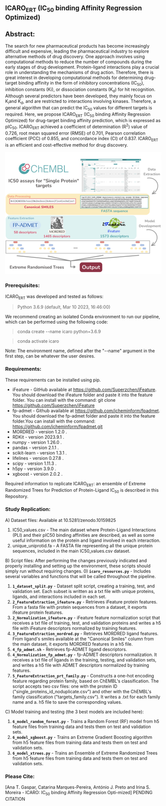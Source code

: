 ## ICARO<sub>ERT</sub> (IC<sub>50</sub> binding Affinity Regression Optimized)

## Abstract: 
The search for new pharmaceutical products has become increasingly difficult and expensive, leading the pharmaceutical industry to explore alternative methods of drug discovery. One approach involves using computational methods to reduce the number of compounds during the early stages of drug development. Protein-ligand interactions play a crucial role in understanding the mechanisms of drug action. Therefore, there is great interest in developing computational methods for determining drug-target binding affinity in the form of inhibitory concentrations (IC<sub>50</sub>), inhibition constants (Ki), or dissociation constants (K<sub>d</sub>) for hit recognition. Although several predictors have been developed, they mainly focus on K<sub>i</sub>and K<sub>d</sub>, and are restricted to interactions involving kinases. Therefore, a general algorithm that can predict the IC<sub>50</sub> values for different targets is required. Here, we propose ICARO<sub>ERT</sub> (IC<sub>50</sub> binding Affinity Regression Optimized) for drug-target binding affinity prediction, which is expressed as pIC<sub>50</sub>. ICARO<sub>ERT</sub> achieved a coefficient of determination (R<sup>2</sup>) value of 0.726, root mean squared error (RMSE) of 0.701, Pearson correlation coefficient (PCC) of 0.855, and concordance index (CI) of 0.837. ICARO<sub>ERT</sub> is an efficient and cost-effective method for drug discovery.

![Graphical Abstract](Graphical_Abstract.png)⁩

### Prerequisites:
ICARO<sub>ERT</sub> was developed and tested as follows:
> Python 3.6.9 (default, Mar 10 2023, 16:46:00)

We recommend creating an isolated Conda environment to run our pipeline, which can be performed using the following code:
> conda create --name icaro python=3.6.9

> conda activate icaro

Note: The environment name, defined after the "--name" argument in the first step, can be whatever the user desires.

### Requirements:
These requirements can be installed using pip.
* iFeature - GitHub available at https://github.com/Superzchen/iFeature. You should download the iFeature folder and paste it into the feature folder. You can install with the command: git clone https://github.com/Superzchen/iFeature
* fp-admet - Github available at https://github.com/jcheminform/fpadmet. You should download the fp-admet folder and paste it into the feature folder.You can install with the command: https://github.com/jcheminform/fpadmet.git
* MORDRED - version 1.2.0 .
* RDKit - version 2023.9.1 .
* numpy - version 1.26.0 .
* pandas - version 2.1.1 .
* scikit-learn - version 1.3.1 .
* lifelines - version 0.27.8 .
* scipy - version 1.11.3 .
* h5py - version 3.9.0 .
* xgboost - version 2.0.2 .


Required information to replicate ICARO<sub>ERT</sub>: an ensemble of Extreme Randomized Trees for Prediction of Protein-Ligand IC<sub>50</sub> is described in this Repository.

### Study Replication:
A) Dataset files: Available at 10.5281/zenodo.10159825
 1) IC50_values.csv - The main dataset where Protein-Ligand Interactions (PLI) and their pIC50 binding affinities are described, as well as some useful information on the protein and ligand involved in each interaction.
 2) unique_uniprotid.fa - A FASTA file representing all the unique protein sequences, included in the main IC50_values.csv dataset.

B) Script files:
After performing the changes previously indicated and properly installing and setting up the environment, these scripts should simply run without requiring changes.
 0) **```icaro_resources.py```** - Includes several variables and functions that will be called throughout the pipeline.
 1) **```1_dataset_split.py```** - Dataset split script, creating a training, test, and validation set. Each subset is written as a txt file with unique proteins, ligands, and interactions included in each set.
 2) **```2_FeatureExtraction_ifeature.py```** - Retrieves iFeature protein features. From a fasta file with protein sequences from a dataset, it exports ifeature protein features.
 3) **```2_Normalization_ifeature.py```** - iFeature feature normalization script that receives a txt file of training, test, and validation proteins and writes a h5 file with iFeature descriptors normalized by training features.
 4) **```3_FeatureExtraction_mordred.py```** - Retrieves MORDRED ligand features. From ligand's smiles available at the "Canonical Smiles" column from the main dataset, it exports MORDRED features in a h5 file.
 5) **```4_fp_admet.sh```** - Retrieves fp-ADMET ligand descriptors. 
 6) **```4_Normalization_fp_admet.py```** - fp-ADMET descriptors normalization. It receives a txt file of ligands in the training, testing, and validation sets, and writes a h5 file with ADMET descriptors normalized by training features.
 7) **```5_FeatureExtraction_prt_family.py```** - Constructs a one-hot encoding feature regarding protein family, based on ChEMBL's classification. The script accepts two csv files: one with the protein ID ("single_proteins_id_noduplicate.csv") and other with the ChEMBL's family classification ("targets_family.csv"). It writes a .txt for each family name and a. h5 file to save the corresponding values.

C) Model training and testing (the 3 best models are included here):
 1) **```6_model_random_forest.py```** - Trains a Random Forest (RF) model from h5 feature files from training data and tests them on test and validation sets.
 2) **```6_model_xgboost.py```** - Trains an Extreme Gradient Boosting algorithm from h5 feature files from training data and tests them on test and validation sets.
 3) **```6_model_xtrees.py```** - Trains an Ensemble of Extreme Randomized Trees from h5 feature files from training data and tests them on test and validation sets.

### Please Cite:
[Ana T. Gaspar, Catarina Marques-Pereira, António J. Preto and Irina S. Moreira - ICARO: IC<sub>50</sub> binding Affinity Regression Opti-mized] PENDING CITATION
